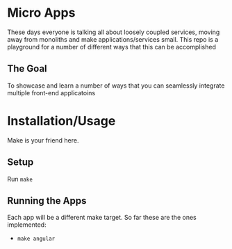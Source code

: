 # Micro Apps

These days everyone is talking all about loosely coupled services, moving away
from monoliths and make applications/services small. This repo is a playground
for a number of different ways that this can be accomplished

## The Goal

To showcase and learn a number of ways that you can seamlessly integrate
multiple front-end applicatoins

# Installation/Usage

Make is your friend here.

## Setup

Run `make`

## Running the Apps

Each app will be a different make target. So far these are the ones implemented:

* `make angular`
